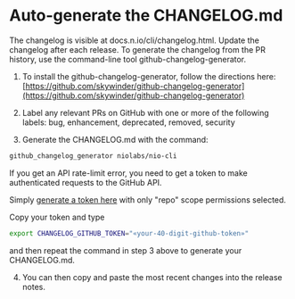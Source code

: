 # Auto-generate the CHANGELOG.md

The changelog is visible at docs.n.io/cli/changelog.html. Update the changelog after each release.
To generate the changelog from the PR history, use the command-line tool github-changelog-generator.

1. To install the github-changelog-generator, follow the directions here: [https://github.com/skywinder/github-changelog-generator](https://github.com/skywinder/github-changelog-generator)

2. Label any relevant PRs on GitHub with one or more of the following labels: bug, enhancement, deprecated, removed, security

3. Generate the CHANGELOG.md with the command:

  ```bash
  github_changelog_generator niolabs/nio-cli
  ```

  If you get an API rate-limit error, you need to get a token to make authenticated requests to the GitHub API.

  Simply [generate a token here](https://github.com/settings/tokens/new?description=GitHub%20Changelog%20Generator%20token) with only "repo" scope permissions selected.

  Copy your token and type
  ```bash
  export CHANGELOG_GITHUB_TOKEN="«your-40-digit-github-token»"
  ```
  and then repeat the command in step 3 above to generate your CHANGELOG.md.

4. You can then copy and paste the most recent changes into the release notes.
